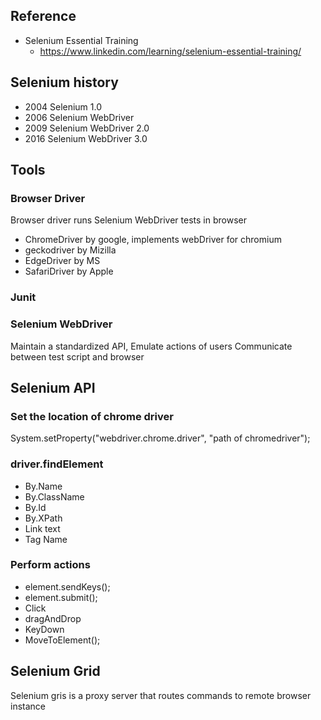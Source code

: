 ## Reference
- Selenium Essential Training
    - https://www.linkedin.com/learning/selenium-essential-training/
    
## Selenium history
- 2004 Selenium 1.0
- 2006 Selenium WebDriver
- 2009 Selenium WebDriver 2.0
- 2016 Selenium WebDriver 3.0

## Tools

### Browser Driver
Browser driver runs Selenium WebDriver tests in browser
- ChromeDriver by google, implements webDriver for chromium
- geckodriver by Mizilla
- EdgeDriver by MS
- SafariDriver by Apple

### Junit


### Selenium WebDriver
Maintain a standardized API, Emulate actions of users
Communicate between test script and browser

## Selenium API
### Set the location of chrome driver
System.setProperty("webdriver.chrome.driver", "path of chromedriver");

### driver.findElement
- By.Name
- By.ClassName
- By.Id
- By.XPath
- Link text
- Tag Name

### Perform actions
- element.sendKeys();
- element.submit();
- Click
- dragAndDrop
- KeyDown
- MoveToElement();

## Selenium Grid
Selenium gris is a proxy server that routes commands to remote browser instance


